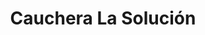 ---
title: "Cauchera La Solución"
url: /puerto-la-cruz/cauchera-la-solucion/
shop: Autowerkstatt
---